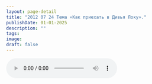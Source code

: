 ```yaml
---
layout: page-detail
title: "2012 07 24 Тема «Как приехать в Дивья Локу»."
publishDate: 01-01-2025
description: ""
tags:
image:
draft: false
---
```


<audio title=" - 2012 07 24 Тема «Как приехать в Дивья Локу»..mp3" src="/upload/iblock/27f/27f556db804e4ed9efd6f9c5280c8ea8.mp3" controls=""></audio>

  
